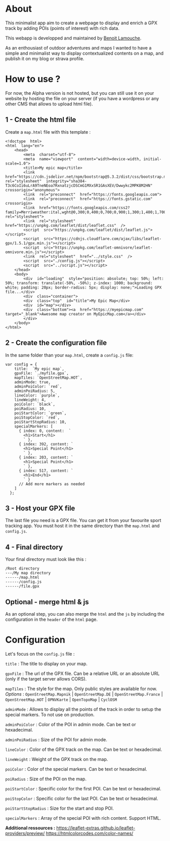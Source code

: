 
  

# About

  

This minimalist app aim to create a webpage to display and enrich a GPX track by adding POIs (points of interest) with rich data.

This webapp is developped and maintained by [Benoit Lamouche](https://lamouche.fr).

As an enthousiast of outdoor adventures and maps I wanted to have a simple and minimalist way to display contextualized contents on a map, and publish it on my blog or strava profile.



# How to use ?

  For now, the Alpha version is not hosted, but you can still use it on your website by hosting the file on your server (if you have a wordpress or any other CMS that allows to upload html file).
## 1 - Create the html file

Create a `map.html` file with this template :
  

    <!doctype  html>
    <html  lang="en">
	    <head>
		    <meta  charset="utf-8">
		    <meta  name="viewport"  content="width=device-width, initial-scale=1.0">
		    <title>My epic map</title>
		    <link  href="https://cdn.jsdelivr.net/npm/bootstrap@5.3.2/dist/css/bootstrap.min.css"  rel="stylesheet"  integrity="sha384-T3c6CoIi6uLrA9TneNEoa7RxnatzjcDSCmG1MXxSR1GAsXEV/Dwwykc2MPK8M2HN"  crossorigin="anonymous">
		    <link  rel="preconnect"  href="https://fonts.googleapis.com">
		    <link  rel="preconnect"  href="https://fonts.gstatic.com"  crossorigin>
		    <link  href="https://fonts.googleapis.com/css2?family=Merriweather:ital,wght@0,300;0,400;0,700;0,900;1,300;1,400;1,700;1,900&display=swap"  rel="stylesheet">
		    <link  rel="stylesheet"  href="https://unpkg.com/leaflet/dist/leaflet.css"  />
		    <script  src="https://unpkg.com/leaflet/dist/leaflet.js"></script>
		    <script  src="https://cdnjs.cloudflare.com/ajax/libs/leaflet-gpx/1.5.1/gpx.min.js"></script>
		    <script  src="https://unpkg.com/leaflet-omnivore/leaflet-omnivore.min.js"></script>
		    <link  rel="stylesheet"  href="../style.css"  />
		    <script  src="./config.js"></script>
		    <script  src="../script.js"></script>
	    </head>
	    <body>
		    <div  id="loading"  style="position: absolute; top: 50%; left: 50%; transform: translate(-50%, -50%); z-index: 1000; background: white; padding: 20px; border-radius: 5px; display: none;">Loading GPX file...</div>
		    <div  class="container">
		    <div  class="top"  id="title">My Epic Map</div>
		    <div  id="map"></div>
		    <div  class="bottom"><a  href="https://myepicmap.com"  target="_blank">Awesome map creator on MyEpicMap.com</a></div>
		    </div>
	    </body>
    </html>


## 2 - Create the configuration file

In the same folder than your `map.html`, create a `config.js` file:

    var config = {
        title:  `My epic map`,
        gpxFile: `./myfile.gpx`,
        mapTiles: `OpenStreetMap.HOT`,
        adminMode: true,
        adminPoiColor: `red`,
        adminPoiRadius: 5,
        lineColor: `purple`,
        lineWeight: 4,
        poiColor: `black`,
        poiRadius: 10,
        poiStartColor: `green`,
        poiStopColor: `red`,
        poiStartStopRadius: 10,
        specialMarkers: [
          { index: 0, content:  `
            <h1>Start</h1>
            ` },
          { index: 392, content: `
            <h1>Special Point</h1>
            ` },
          { index: 203, content: `
            <h1>Special Point</h1>
            ` },
          { index: 517, content: `
            <h1>End</h1>
            ` }
          // Add more markers as needed
        ]
      };

## 3 - Host your GPX file

The last file you need is a GPX file. You can get it from your favourite sport tracking app.
You must host it in the same directory than the `map.html` and `config.js`.

## 4 - Final directory

Your final directory must look like this :

	/Root directory
	---/My map directory
	------/map.html
	------/config.js
	------/file.gpx

## Optional - merge html & js

As an optional step, you can also merge the `html` and the `js` by including the configuration in the `header` of the `html` page.

# Configuration

Let's focus on the `config.js` file :

`title` : The title to display on your map.

`gpxFile` : The url of the GPX file. Can be a relative URL or an absolute URL (only if the target server allows CORS).

`mapTiles` : The style for the map. Only public styles are available for now. *Options* : `OpenStreetMap.Mapnik` | `OpenStreetMap.DE` | `OpenStreetMap.France` | `OpenStreetMap.HOT` | `OPNVKarte` | `OpenTopoMap` | `CyclOSM`

`adminMode` : Allows to display all the points of the track in order to setup the special markers. To not use on production.

`adminPoiColor` : Color of the POI in admin mode. Can be text or hexadecimal.

`adminPoiRadius` : Size of the POI for admin mode.

`lineColor` : Color of the GPX track on the map. Can be text or hexadecimal.

`lineWeight` : Weight of the GPX track on the map.

`poiColor` : Color of the special markers. Can be text or hexadecimal.

`poiRadius` : Size of the POI on the map.

`poiStartColor` : Specific color for the first POI. Can be text or hexadecimal.

`poiStopColor` : Specific color for the last POI. Can be text or hexadecimal.

`poiStartStopRadius` : Size for the start and stop POI.

`specialMarkers` : Array of the special POI with rich content. Support HTML.


**Additional ressources :**
https://leaflet-extras.github.io/leaflet-providers/preview/
https://htmlcolorcodes.com/color-names/ 
